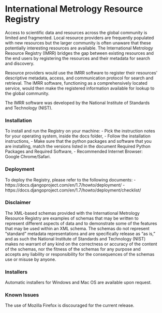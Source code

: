 International Metrology Resource Registry
===========================

Access to scientific data and resources across the global community is limited and fragmented. Local resource providers are frequently populated with new resources but the larger community is often unaware that these potentially interesting resources are available. The International Metrology Resource Registry (IMRR) bridges the gap between existing resources and the end users by registering the resources and their metadata for search and discovery. 

Resource providers would use the IMRR software to register their resources' descriptive metadata, access, and communication protocol for search and retrieval. The IMRR software, functioning as a comprehensively located service, would then make the registered information available for lookup to the global community.

The IMRR software was developed by the National Institute of Standards and Technology (NIST).

<h3>Installation</h3>
To install and run the Registry on your machine:
- Pick the instruction notes for your operating system, inside the docs folder,
- Follow the installation instructions,
- Make sure that the python packages and software that you are installing, match the versions listed in the document Required Python Packages and Required Software,
- Recommended Internet Browser: Google Chrome/Safari.

<h3>Deployment</h3>
To deploy the Registry, please refer to the following documents:
- https://docs.djangoproject.com/en/1.7/howto/deployment/
- https://docs.djangoproject.com/en/1.7/howto/deployment/checklist/

<h3>Disclaimer</h3>

The XML-based schemas provided with the International Metrology Resource Registry are examples of schemas that may be written to represent different aspects of data and to demonstrate some of the features that may be used within an XML schema. The schemas do not represent “standard” metadata representations and are specifically release as “as is,” and as such the National Institute of Standards and Technology (NIST) makes no warrant of any kind on the correctness or accuracy of the content of the schemas, nor the fitness of the schemas for any purpose and accepts any liability or responsibility for the consequences of the schemas use or misuse by anyone. 

<h3>Installers</h3>

Automatic installers for Windows and Mac OS are available upon request.

<h3>Known Issues</h3>

The use of Mozilla Firefox is discouraged for the current release.
